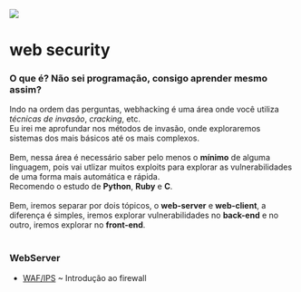 <img src="https://i.imgur.com/EnKxyHw.png"></img>

# web security
### O que é? Não sei programação, consigo aprender mesmo assim?
Indo na ordem das perguntas, webhacking é uma área onde você utiliza *técnicas de invasão*, *cracking*, etc.<br>
Eu irei me aprofundar nos métodos de invasão, onde exploraremos sistemas dos mais básicos até os mais complexos.
<br><br>
Bem, nessa área é necessário saber pelo menos o **mínimo** de alguma linguagem, pois vai utlizar muitos exploits para explorar as vulnerabilidades de uma forma mais automática e rápida.<br>
Recomendo o estudo de **Python**, **Ruby** e **C**.
<br><br>
Bem, iremos separar por dois tópicos, o **web-server** e **web-client**, a diferença é simples, iremos explorar vulnerabilidades no **back-end** e no outro, iremos explorar no **front-end**.
<br><br>
### WebServer
* [WAF/IPS](waf/wafips.md) ~ Introdução ao firewall<br>

